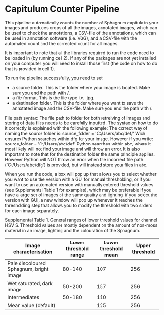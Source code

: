 # Capitulum Counter Pipeline

This pipeline automatically counts the number of Sphagnum capitula in your images and produces crops of all the images, annotated images, which can be used to check the annotations, a CSV-file of the annotations,
which can be used in annotation software (i.e. VGG), and a CSV-file with the automated count and the corrected count for all images.

It is important to note that all the libraries required to run the code need to be loaded in (by running cell 2).
If any of the packages are not yet installed on your computer, you will need to install those first (the code on how to do that is provided in cell 1).

To run the pipeline successfully, you need to set:

- a source folder. This is the folder where your image is located. Make sure you end the path with /.
- a file format. This is the file type i.e. .jpg.
- a destination folder. This is the folder where you want to save the annotated image and the CSV-file. Make sure you end the path with /.

File path syntax:
The file path to folder for both retreiving of images and storing of data files needs to be carefully inputted.
The syntax on how to do it correctly is explained with the following example:
The correct way of naming the source folder is:
source_folder = 'C:/Users/abc/def/' Wich ensures Python searches within dfg for your image. However if you write:
source_folder = 'C:/Users/abc/def' Python searches within abc, where it most likely will not find your image and will throw an error.
It is also important to note that for the destination folder the same principle applies. 
However Python will NOT throw an error when the incorrect file path ('C:/Users/abc/dfg') is provided, but will instead store your files in abc.

When you run the code, a box will pop up that allows you to select whether you want to use the version with a GUI for manual thresholding, or if you want to use an automated version
with manually entered threshold values (see Supplemental Table 1 for examples), which may be preferable if you have a large set of images of the same quality and lighting.
If you select the version with GUI, a new window will pop up whenever it reaches the thresholding step that allows you to modify the threshold with two sliders for each image separately.

Supplemental Table 1. General ranges of lower threshold values for channel HSV S. 
Threshold values are mostly dependent on the amount of non-moss material in an image, lighting and the colouration of the Sphagnum. 

|Image characterisation				|Lower threshold range			|Lower threshold mean			|Upper threshold |
| --------------					| ------------- 				| -------------- 				| -------------- |
|Pale discoloured Sphagnum, bright image 	|80-140					|		107 					|	256			|
|Wet saturated, dark image					|50-200					|		157						|	256 |
|Intermediates								|50-180					|		110						|	256 |
|Mean value (default)						|						|		125						|	256 |
